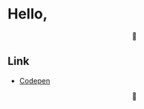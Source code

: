# Hello, 
<p align="center">  🥺  <p/>

## Link
- [Codepen](https://codepen.io/wasshoy)
<p align="center">  🥺  <p/>

